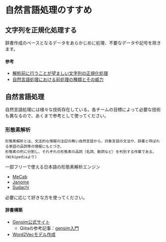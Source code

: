 # 自然言語処理のすすめ

## 文字列を正規化処理する

辞書作成のベースとなるデータをあらかじめに処理、不要なデータや記号を除きます。

#### 参考

- [解析前に行うことが望ましい文字列の正規化処理](https://github.com/neologd/mecab-ipadic-neologd/wiki/Regexp)
- [自然言語処理における前処理の種類とその威力](https://qiita.com/Hironsan/items/2466fe0f344115aff177)



## 自然言語処理

自然言語処理には様々な技術存在している。各チームの目標によって必要な技術も異なるので、あくまで参考として使ってください。

### 形態素解析

```
形態素解析とは、文法的な情報の注記の無い自然言語から、対象言語の文法や、辞書と呼ばれる単語の品詞等の情報にもとづき、
形態素の列に分割し、それぞれの形態素の品詞（名詞、動詞など）を判別する作業である。
(Wikipediaより)
```

一部フリーで使える日本語の形態素解析エンジン

- [MeCab](http://taku910.github.io/mecab/#parse)
- [Janome](https://pypi.org/project/Janome/)
- [Sudachi](https://github.com/WorksApplications/Sudachi)

必要に応じて好きな方を使ってください。



#### 辞書構築

- [Gensim公式サイト](https://radimrehurek.com/gensim/tut1.html)
  - Qiitaの参考記事：[gensim入門](https://qiita.com/u6k/items/5170b8d8e3f41531f08a)
- [Word2Vecモデル作成](https://qiita.com/kenta1984/items/93b64768494f971edf86)

